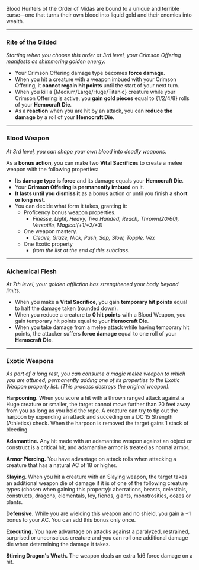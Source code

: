 Blood Hunters of the Order of Midas are bound to a unique and terrible curse—one that turns their own blood into liquid gold and their enemies into wealth. 

---
### Rite of the Gilded
_Starting when you choose this order at 3rd level, your Crimson Offering manifests as shimmering golden energy._

- Your Crimson Offering damage type becomes **force damage**.
- When you hit a creature with a weapon imbued with your Crimson Offering, it **cannot regain hit points** until the start of your next turn.
- When you kill a {Medium/Large/Huge/Titanic} creature while your Crimson Offering is active, you **gain gold pieces** equal to {1/2/4/8} rolls of your **Hemocraft Die**.
- As a **reaction** when you are hit by an attack, you can **reduce the damage** by a roll of your **Hemocraft Die**.

---
### Blood Weapon
_At 3rd level, you can shape your own blood into deadly weapons._

As a **bonus action**, you can make two **Vital Sacrifice**s to create a melee weapon with the following properties:
- Its **damage type is force** and its damage equals your **Hemocraft Die**.
- Your **Crimson Offering is permanently imbued** on it.
- **It lasts until you dismiss it** as a bonus action or until you finish a **short or long rest**.
- You can decide what form it takes, granting it:
	- Proficency bonus weapon properties. 
		- *Finesse, Light, Heavy, Two Handed, Reach, Thrown(20/60), Versatile, Magical(+1/+2/+3)*
	- One weapon mastery.
		- *Cleave, Graze, Nick, Push, Sap, Slow, Topple, Vex*
	- One Exotic property 
		- *from the list at the end of this subclass.*

---
### Alchemical Flesh
_At 7th level, your golden affliction has strengthened your body beyond limits._

- When you make a **Vital Sacrifice**, you gain **temporary hit points** equal to half the damage taken (rounded down).
- When you reduce a creature to **0 hit points** with a Blood Weapon, you gain temporary hit points equal to your **Hemocraft Die**.
- When you take damage from a melee attack while having temporary hit points, the attacker suffers **force damage** equal to one roll of your **Hemocraft Die**.

---
### Exotic Weapons
*As part of a long rest, you can consume a magic melee weapon to which you are attuned, permanently adding one of its properties to the Exotic Weapon property list. (This process destroys the original weapon).*

**Harpooning.** When you score a hit with a thrown ranged attack against a Huge creature or smaller, the target cannot move further than 20 feet away from you as long as you hold the rope. A creature can try to tip out the harpoon by expending an attack and succeding on a DC 15 Strength (Athletics) check. When the harpoon is removed the target gains 1 stack of bleeding.

**Adamantine.** Any hit made with an adamantine weapon against an object or construct is a critical hit, and adamantine armor is treated as normal armor.

**Armor Piercing.** You have advantage on attack rolls when attacking a creature that has a natural AC of 18 or higher.

**Slaying.** When you hit a creature with an Slaying weapon, the target takes an additional  weapon die of damage if it is of one of the following creature types (chosen when gaining this property): aberrations, beasts, celestials, constructs, dragons, elementals, fey, fiends, giants, monstrosities, oozes or plants.

**Defensive.** While you are wielding this weapon and no shield, you gain a +1 bonus to your AC. You can add this bonus only once.

**Executing.** You have advantage on attacks against a paralyzed, restrained, surprised or unconscious creature and you can roll one additional damage die when determining the damage it takes.

**Stirring Dragon's Wrath.** The weapon deals an extra 1d6 force damage on a hit.